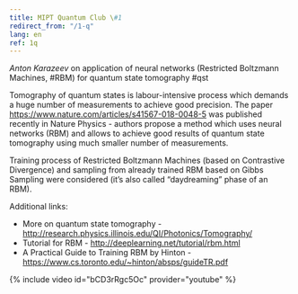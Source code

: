 ```yaml
---
title: MIPT Quantum Club \#1
redirect_from: "/1-q"
lang: en
ref: 1q
---
```


_Anton Karazeev_ on application of neural networks (Restricted Boltzmann Machines, #RBM) for quantum state tomography #qst

Tomography of quantum states is labour-intensive process which demands a huge number of measurements to achieve good precision. The paper https://www.nature.com/articles/s41567-018-0048-5 was published recently in Nature Physics - authors propose a method which uses neural networks (RBM) and allows to achieve good results of quantum state tomography using much smaller number of measurements.

Training process of Restricted Boltzmann Machines (based on Contrastive Divergence) and sampling from already trained RBM based on Gibbs Sampling were considered (it’s also called “daydreaming” phase of an RBM).

Additional links:
- More on quantum state tomography - http://research.physics.illinois.edu/QI/Photonics/Tomography/
- Tutorial for RBM - http://deeplearning.net/tutorial/rbm.html
- A Practical Guide to Training RBM by Hinton - https://www.cs.toronto.edu/~hinton/absps/guideTR.pdf

{% include video id="bCD3rRgc5Oc" provider="youtube" %}
